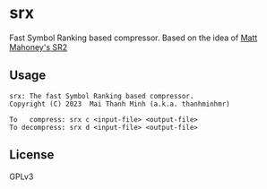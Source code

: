 # srx
Fast Symbol Ranking based compressor. Based on the idea of [Matt Mahoney's SR2](http://mattmahoney.net/dc/#sr2)

## Usage

```
srx: The fast Symbol Ranking based compressor.
Copyright (C) 2023  Mai Thanh Minh (a.k.a. thanhminhmr)

To   compress: srx c <input-file> <output-file>
To decompress: srx d <input-file> <output-file>
```

## License

GPLv3
